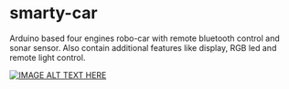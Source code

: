 # smarty-car
Arduino based four engines robo-car with remote bluetooth control and sonar sensor. Also contain additional features like display, RGB led and remote light control.

[![IMAGE ALT TEXT HERE](https://img.youtube.com/vi/r2G4w7-nH4Q/0.jpg)](https://www.youtube.com/watch?v=r2G4w7-nH4Q)
